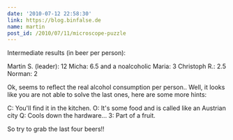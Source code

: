 ```yaml
---
date: '2010-07-12 22:58:30'
link: https://blog.binfalse.de
name: martin
post_id: /2010/07/11/microscope-puzzle
---
```


Intermediate results (in beer per person):

Martin S. (leader): 12
Micha: 6.5 and a noalcoholic
Maria: 3
Christoph R.: 2.5
Norman: 2

Ok, seems to reflect the real alcohol consumption per person..
Well, it looks like you are not able to solve the last ones, here are some more hints:

C: You'll find it in the kitchen.
O: It's some food and is called like an Austrian city
Q: Cools down the hardware...
3: Part of a fruit.

So try to grab the last four beers!!